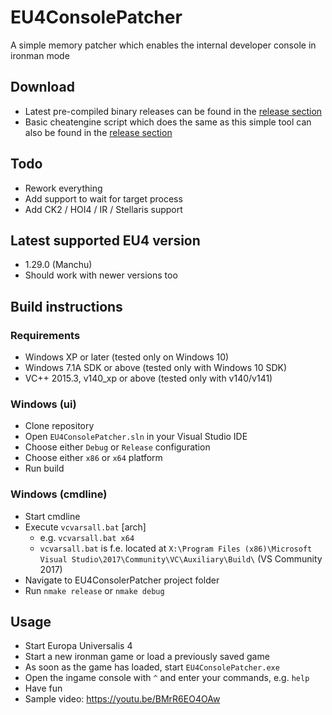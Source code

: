 # EU4ConsolePatcher
A simple memory patcher which enables the internal developer console in ironman mode

## Download
* Latest pre-compiled binary releases can be found in the [release section](https://github.com/steeno/EU4ConsolePatcher/releases)
* Basic cheatengine script which does the same as this simple tool can also be found in the [release section](https://github.com/steeno/EU4ConsolePatcher/releases)

## Todo
* Rework everything
* Add support to wait for target process
* Add CK2 / HOI4 / IR / Stellaris support 

## Latest supported EU4 version
* 1.29.0 (Manchu)
* Should work with newer versions too

## Build instructions
### Requirements
* Windows XP or later (tested only on Windows 10)
* Windows 7.1A SDK or above (tested only with Windows 10 SDK)
* VC++ 2015.3, v140_xp or above (tested only with v140/v141)
### Windows (ui)
* Clone repository
* Open `EU4ConsolePatcher.sln` in your Visual Studio IDE
* Choose either `Debug` or `Release` configuration
* Choose either `x86` or `x64` platform
* Run build
### Windows (cmdline)
* Start cmdline
* Execute `vcvarsall.bat` [arch]
  * e.g. `vcvarsall.bat x64`
  * `vcvarsall.bat` is f.e. located at `X:\Program Files (x86)\Microsoft Visual Studio\2017\Community\VC\Auxiliary\Build\` (VS Community 2017)
* Navigate to EU4ConsolerPatcher project folder
* Run `nmake release` or `nmake debug`

## Usage
* Start Europa Universalis 4
* Start a new ironman game or load a previously saved game
* As soon as the game has loaded, start `EU4ConsolePatcher.exe`
* Open the ingame console with `^` and enter your commands, e.g. `help`
* Have fun
* Sample video: https://youtu.be/BMrR6EO4OAw
